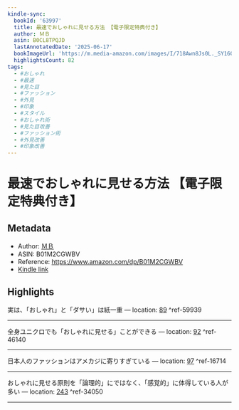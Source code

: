 ```yaml
---
kindle-sync:
  bookId: '63997'
  title: 最速でおしゃれに見せる方法 【電子限定特典付き】
  author: ＭＢ
  asin: B0CL8TPQJD
  lastAnnotatedDate: '2025-06-17'
  bookImageUrl: 'https://m.media-amazon.com/images/I/718Awn8Js0L._SY160.jpg'
  highlightsCount: 82
tags:
  - #おしゃれ
  - #最速
  - #見た目
  - #ファッション
  - #外見
  - #印象
  - #スタイル
  - #おしゃれ術
  - #見た目改善
  - #ファッション術
  - #外見改善
  - #印象改善
---
```

# 最速でおしゃれに見せる方法 【電子限定特典付き】
## Metadata
* Author: [ＭＢ](https://www.amazon.comundefined)
* ASIN: B01M2CGWBV
* Reference: https://www.amazon.com/dp/B01M2CGWBV
* [Kindle link](kindle://book?action=open&asin=B01M2CGWBV)

## Highlights
実は、「おしゃれ」と「ダサい」は紙一重 — location: [89](kindle://book?action=open&asin=B01M2CGWBV&location=89) ^ref-59939

---
全身ユニクロでも「おしゃれに見せる」ことができる — location: [92](kindle://book?action=open&asin=B01M2CGWBV&location=92) ^ref-46140

---
日本人のファッションはアメカジに寄りすぎている — location: [97](kindle://book?action=open&asin=B01M2CGWBV&location=97) ^ref-16714

---
おしゃれに見せる原則を「論理的」にではなく、「感覚的」に体得している人が多い — location: [243](kindle://book?action=open&asin=B01M2CGWBV&location=243) ^ref-34050

---

